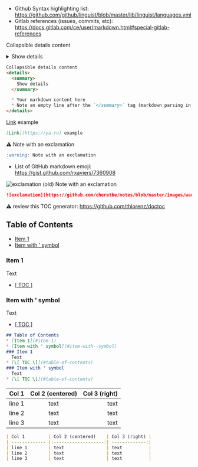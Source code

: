 * Github Syntax highlighting list: https://github.com/github/linguist/blob/master/lib/linguist/languages.yml
* Gitlab references (issues, commits, etc): https://docs.gitlab.com/ce/user/markdown.html#special-gitlab-references

Collapsible details content
<details>
  <summary>
    Show details
  </summary>

  * Your markdown content here
  * Note an empty line after the `</summary>` tag (markdown parsing in details fails without it)
</details>

```markdown
Collapsible details content
<details>
  <summary>
    Show details
  </summary>

  * Your markdown content here
  * Note an empty line after the `</summary>` tag (markdown parsing in details fails without it)
</details>
```

[Link](https://ya.ru) example
```markdown
[Link](https://ya.ru) example
```

:warning: Note with an exclamation
```markdown
:warning: Note with an exclamation
```
* List of GitHub markdown emoji: https://gist.github.com/rxaviers/7360908

![exclamation](https://github.com/cheretbe/notes/blob/master/images/warning_16.png) (old) Note with an exclamation
```markdown
![exclamation](https://github.com/cheretbe/notes/blob/master/images/warning_16.png) (old) Note with an exclamation
```

:warning: review this TOC generator: https://github.com/thlorenz/doctoc
## Table of Contents
* [Item 1](#item-1)
* [Item with ' symbol](#item-with--symbol)
### Item 1
  Text
* [\[ TOC \]](#table-of-contents)
### Item with ' symbol
  Text
* [\[ TOC \]](#table-of-contents)
```markdown
## Table of Contents
* [Item 1](#item-1)
* [Item with ' symbol](#item-with--symbol)
### Item 1
  Text
* [\[ TOC \]](#table-of-contents)
### Item with ' symbol
  Text
* [\[ TOC \]](#table-of-contents)
```

| Col 1         | Col 2 (centered)    | Col 3 (right) |
| ------------- |:-------------------:| -------------:|
| line 1        | text                | text          |
| line 2        | text                | text          |
| line 3        | text                | text          |
```markdown
| Col 1         | Col 2 (centered)    | Col 3 (right) |
| ------------- |:-------------------:| -------------:|
| line 1        | text                | text          |
| line 2        | text                | text          |
| line 3        | text                | text          |
```

